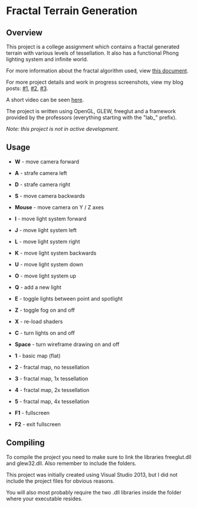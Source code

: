 # Fractal Terrain Generation #

## Overview ##

This project is a college assignment which contains a fractal generated terrain with various levels of tessellation. It also has a functional Phong lighting system and infinite world.

For more information about the fractal algorithm used, view [this document][1].

For more project details and work in progress screenshots, view my blog posts: [#1][2], [#2][3], [#3][4].

A short video can be seen [here][5].

The project is written using OpenGL, GLEW, freeglut and a framework provided by the professors (everything starting with the "lab_" prefix).


_Note: this project is not in active development._


## Usage ##

* __W__ - move camera forward
* __A__ - strafe camera left
* __D__ - strafe camera right
* __S__ - move camera backwards
* __Mouse__ - move camera on Y / Z axes


* __I__ - move light system forward
* __J__ - move light system left
* __L__ - move light system right
* __K__ - move light system backwards
* __U__ - move light system down
* __O__ - move light system up


* __Q__ - add a new light
* __E__ - toggle lights between point and spotlight


* __Z__ - toggle fog on and off
* __X__ - re-load shaders
* __C__ - turn lights on and off
* __Space__ - turn wireframe drawing on and off


* __1__ - basic map (flat)
* __2__ - fractal map, no tessellation
* __3__ - fractal map, 1x tessellation
* __4__ - fractal map, 2x tessellation
* __5__ - fractal map, 4x tessellation
* __F1__ - fullscreen
* __F2__ - exit fullscreen


## Compiling ##

To compile the project you need to make sure to link the libraries freeglut.dll and glew32.dll. Also remember to include the folders.

This project was initially created using Visual Studio 2013, but I did not include the project files for obvious reasons.

You will also most probably require the two .dll libraries inside the folder where your executable resides.


[1]: http://www.gameprogrammer.com/fractal.html
[2]: http://blog.monovertex.com/post/66696528644/as-part-of-an-assignment-for-college-graphic
[3]: http://blog.monovertex.com/post/66809082842/part-ii-in-my-terrain-generation-assignment
[4]: http://blog.monovertex.com/post/67157571371/and-its-finally-finished-it-is-now
[5]: http://www.youtube.com/watch?v=IT8w5v0dPm0